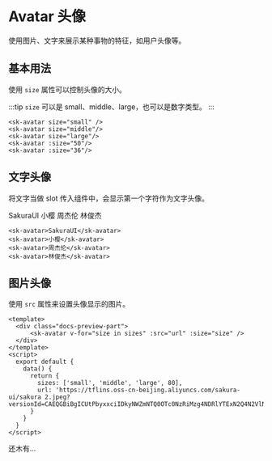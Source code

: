 # Avatar 头像

使用图片、文字来展示某种事物的特征，如用户头像等。

## 基本用法

使用 `size` 属性可以控制头像的大小。

<div class="docs-preview-part">
  <sk-avatar size="small" />
  <sk-avatar size="middle"/>
  <sk-avatar size="large"/>
  <sk-avatar :size="50"/>
  <sk-avatar :size="36"/>
</div>

:::tip
`size` 可以是 small、middle、large，也可以是数字类型。
:::

```vue
<sk-avatar size="small" />
<sk-avatar size="middle"/>
<sk-avatar size="large"/>
<sk-avatar :size="50"/>
<sk-avatar :size="36"/>
```

## 文字头像

将文字当做 slot 传入组件中，会显示第一个字符作为文字头像。

<div class="docs-preview-part">
  <sk-avatar>SakuraUI</sk-avatar>
  <sk-avatar>小樱</sk-avatar>
  <sk-avatar>周杰伦</sk-avatar>
  <sk-avatar>林俊杰</sk-avatar>
</div>

```vue
<sk-avatar>SakuraUI</sk-avatar>
<sk-avatar>小樱</sk-avatar>
<sk-avatar>周杰伦</sk-avatar>
<sk-avatar>林俊杰</sk-avatar>
```

## 图片头像

使用 `src` 属性来设置头像显示的图片。

<div class="docs-preview-part">
  <sk-avatar size="small" src="https://tflins.oss-cn-beijing.aliyuncs.com/sakura-ui/sakura 2.jpeg?versionId=CAEQGBiBgICUtPbyxxciIDkyNWZmNTQ0OTc0NzRiMzg4NDRlYTExN2Q4N2VlNDc5" />
  <sk-avatar size="middle" src="https://tflins.oss-cn-beijing.aliyuncs.com/sakura-ui/sakura 2.jpeg?versionId=CAEQGBiBgICUtPbyxxciIDkyNWZmNTQ0OTc0NzRiMzg4NDRlYTExN2Q4N2VlNDc5" />
  <sk-avatar size="large" src="https://tflins.oss-cn-beijing.aliyuncs.com/sakura-ui/sakura 2.jpeg?versionId=CAEQGBiBgICUtPbyxxciIDkyNWZmNTQ0OTc0NzRiMzg4NDRlYTExN2Q4N2VlNDc5" />
  <sk-avatar :size="80" src="https://tflins.oss-cn-beijing.aliyuncs.com/sakura-ui/sakura 2.jpeg?versionId=CAEQGBiBgICUtPbyxxciIDkyNWZmNTQ0OTc0NzRiMzg4NDRlYTExN2Q4N2VlNDc5" />
</div>

```vue
<template>
  <div class="docs-preview-part">
      <sk-avatar v-for="size in sizes" :src="url" :size="size" />
  </div>
</template>
<script>
  export default {
    data() {
      return {
        sizes: ['small', 'middle', 'large', 80],
        url: 'https://tflins.oss-cn-beijing.aliyuncs.com/sakura-ui/sakura 2.jpeg?versionId=CAEQGBiBgICUtPbyxxciIDkyNWZmNTQ0OTc0NzRiMzg4NDRlYTExN2Q4N2VlNDc5'
      }
    }
  }
</script>
```

还木有...
